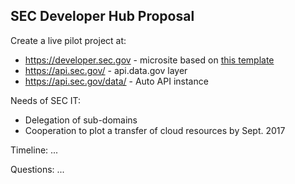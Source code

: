 

## SEC Developer Hub Proposal

Create a live pilot project at:

* https://developer.sec.gov - microsite based on [this template](http://usg-website-templates.github.io/developer-hub/)
* https://api.sec.gov/ - api.data.gov layer 
* https://api.sec.gov/data/ - Auto API instance

Needs of SEC IT: 
* Delegation of sub-domains
* Cooperation to plot a transfer of cloud resources by Sept. 2017

Timeline: 
...

Questions: 
...

